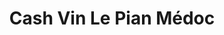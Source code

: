 ---
title: "Cash Vin Le Pian Médoc"
url: /le-pian-medoc/cash-vin-le-pian-medoc/
shop: Spirituosen
---